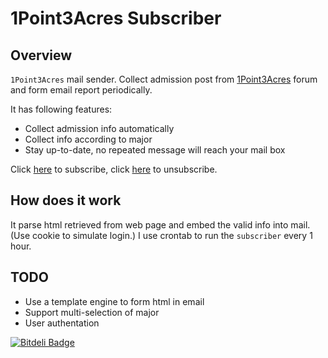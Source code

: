 # 1Point3Acres Subscriber

## Overview
`1Point3Acres` mail sender. Collect admission post from [1Point3Acres](http://1point3acres.com/bbs/) forum and form email report periodically.

It has following features:

* Collect admission info automatically
* Collect info according to major
* Stay up-to-date, no repeated message will reach your mail box

Click [here](http://rainite.com/static/index.html) to subscribe, click [here](http://rainite.com/static/unsubscribe.html) to unsubscribe.

## How does it work
It parse html retrieved from web page and embed the valid info into mail.(Use cookie to simulate login.) I use crontab to run the `subscriber` every 1 hour.

## TODO

* Use a template engine to form html in email
* Support multi-selection of major
* User authentation


[![Bitdeli Badge](https://d2weczhvl823v0.cloudfront.net/njuprincerain/acrenotification/trend.png)](https://bitdeli.com/free "Bitdeli Badge")

